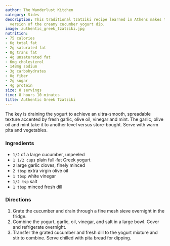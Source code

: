 ```yaml
---
author: The Wanderlust Kitchen
category: Sides
description: This traditional tzatziki recipe learned in Athens makes the definitive
  version of the creamy cucumber yogurt dip.
image: authentic_greek_tzatziki.jpg
nutrition:
- 75 calories
- 6g total fat
- 2g saturated fat
- 0g trans fat
- 4g unsaturated fat
- 6mg cholesterol
- 148mg sodium
- 3g carbohydrates
- 0g fiber
- 2g sugar
- 4g protein
size: 8 servings
time: 8 hours 10 minutes
title: Authentic Greek Tzatziki
---
```


The key is draining the yogurt to achieve an ultra-smooth, spreadable texture accented by fresh garlic, olive oil, vinegar and mint. The garlic, olive oil and mint take it to another level versus store-bought. Serve with warm pita and vegetables.

### Ingredients

* `1/2` of a large cucumber, unpeeled
* `1 1/2 cups` plain full-fat Greek yogurt
* `2` large garlic cloves, finely minced
* `2 tbsp` extra virgin olive oil
* `1 tbsp` white vinegar
* `1/2 tsp` salt
* `1 tbsp` minced fresh dill

### Directions

1. Grate the cucumber and drain through a fine mesh sieve overnight in the fridge.
2. Combine the yogurt, garlic, oil, vinegar, and salt in a large bowl. Cover and refrigerate overnight.
3. Transfer the grated cucumber and fresh dill to the yogurt mixture and stir to combine. Serve chilled with pita bread for dipping.
